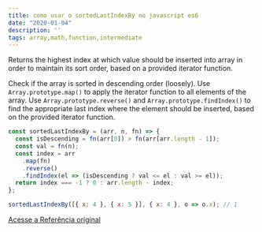```yaml
---
title: como usar o sortedLastIndexBy no javascript es6
date: "2020-01-04"
description: ''
tags: array,math,function,intermediate
---
```


Returns the highest index at which value should be inserted into array in order to maintain its sort order, based on a provided iterator function.

Check if the array is sorted in descending order (loosely).
Use `Array.prototype.map()` to apply the iterator function to all elements of the array.
Use `Array.prototype.reverse()` and `Array.prototype.findIndex()` to find the appropriate last index where the element should be inserted, based on the provided iterator function.

```js
const sortedLastIndexBy = (arr, n, fn) => {
  const isDescending = fn(arr[0]) > fn(arr[arr.length - 1]);
  const val = fn(n);
  const index = arr
    .map(fn)
    .reverse()
    .findIndex(el => (isDescending ? val <= el : val >= el));
  return index === -1 ? 0 : arr.length - index;
};
```

```js
sortedLastIndexBy([{ x: 4 }, { x: 5 }], { x: 4 }, o => o.x); // 1
```


[Acesse a Referência original](http://github.com/30-seconds/)
